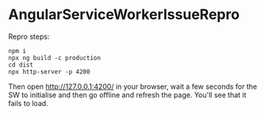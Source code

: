 # AngularServiceWorkerIssueRepro

Repro steps:
```
npm i
npx ng build -c production
cd dist
npx http-server -p 4200
```

Then open http://127.0.0.1:4200/ in your browser, wait a few seconds for the SW to initialise and then go offline and refresh the page. You'll see that it fails to load.
